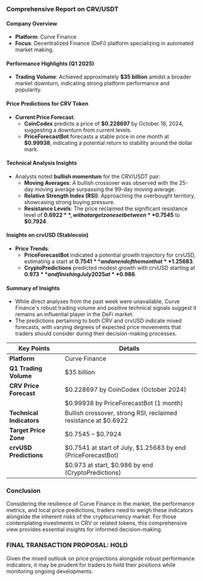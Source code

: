 ### Comprehensive Report on CRV/USDT

#### Company Overview
- **Platform**: Curve Finance
- **Focus**: Decentralized Finance (DeFi) platform specializing in automated market making.

#### Performance Highlights (Q1 2025)
- **Trading Volume**: Achieved approximately **$35 billion** amidst a broader market downturn, indicating strong platform performance and popularity.

#### Price Predictions for CRV Token
- **Current Price Forecast**: 
  - **CoinCodex** predicts a price of **$0.228697** by October 18, 2024, suggesting a downturn from current levels.
  - **PriceForecastBot** forecasts a stable price in one month at **$0.99938**, indicating a potential return to stability around the dollar mark.

#### Technical Analysis Insights
- Analysts noted **bullish momentum** for the CRV/USDT pair:
  - **Moving Averages**: A bullish crossover was observed with the 25-day moving average surpassing the 99-day moving average.
  - **Relative Strength Index (RSI)**: Approaching the overbought territory, showcasing strong buying pressure.
  - **Resistance Levels**: The price reclaimed the significant resistance level of **$0.6922**, with a target zone set between **$0.7545** to **$0.7924**.

#### Insights on crvUSD (Stablecoin)
- **Price Trends**:
  - **PriceForecastBot** indicated a potential growth trajectory for crvUSD, estimating a start at **$0.7541** and an end of the month at **$1.25683**.
  - **CryptoPredictions** predicted modest growth with crvUSD starting at **$0.973** and finishing July 2025 at **$0.986**.

#### Summary of Insights
- While direct analyses from the past week were unavailable, Curve Finance's robust trading volume and positive technical signals suggest it remains an influential player in the DeFi market.
- The predictions pertaining to both CRV and crvUSD indicate mixed forecasts, with varying degrees of expected price movements that traders should consider during their decision-making processes.

| **Key Points**            | **Details**                                     |
|---------------------------|-------------------------------------------------|
| **Platform**              | Curve Finance                                   |
| **Q1 Trading Volume**     | $35 billion                                    |
| **CRV Price Forecast**    | $0.228697 by CoinCodex (October 2024)         |
|                           | $0.99938 by PriceForecastBot (1 month)        |
| **Technical Indicators**   | Bullish crossover, strong RSI, reclaimed resistance at $0.6922 |
| **Target Price Zone**      | $0.7545 – $0.7924                             |
| **crvUSD Predictions**     | $0.7541 at start of July, $1.25683 by end (PriceForecastBot) |
|                           | $0.973 at start, $0.986 by end (CryptoPredictions) |

### Conclusion
Considering the resilience of Curve Finance in the market, the performance metrics, and local price predictions, traders need to weigh these indicators alongside the inherent risks of the cryptocurrency market. For those contemplating investments in CRV or related tokens, this comprehensive view provides essential insights for informed decision-making. 

### FINAL TRANSACTION PROPOSAL: **HOLD** 

Given the mixed outlook on price projections alongside robust performance indicators, it may be prudent for traders to hold their positions while monitoring ongoing developments.